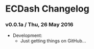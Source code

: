 # ECDash Changelog

### v0.0.1a / Thu, 26 May 2016

- Development:
  + Just getting things on GitHub...

